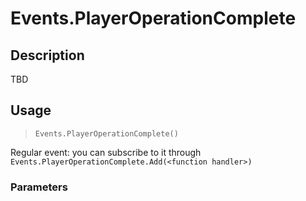# Events.PlayerOperationComplete
## Description
TBD

## Usage
> `Events.PlayerOperationComplete()`

Regular event: you can subscribe to it through `Events.PlayerOperationComplete.Add(<function handler>)`

### Parameters
